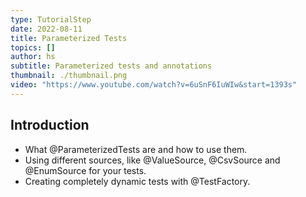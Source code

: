 ```yaml
---
type: TutorialStep
date: 2022-08-11
title: Parameterized Tests
topics: []
author: hs
subtitle: Parameterized tests and annotations
thumbnail: ./thumbnail.png
video: "https://www.youtube.com/watch?v=6uSnF6IuWIw&start=1393s"
---
```


## Introduction

- What @ParameterizedTests are and how to use them.
- Using different sources, like @ValueSource, @CsvSource and @EnumSource for your tests.
- Creating completely dynamic tests with @TestFactory.
